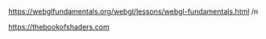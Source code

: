 https://webglfundamentals.org/webgl/lessons/webgl-fundamentals.html /n

https://thebookofshaders.com
